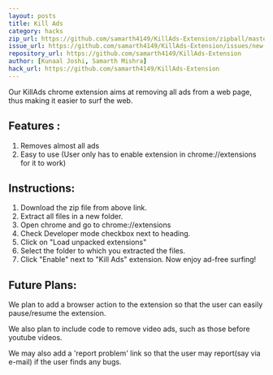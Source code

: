 ```yaml
---
layout: posts
title: Kill Ads
category: hacks
zip_url: https://github.com/samarth4149/KillAds-Extension/zipball/master
issue_url: https://github.com/samarth4149/KillAds-Extension/issues/new
repository_url: https://github.com/samarth4149/KillAds-Extension
author: [Kunaal Joshi, Samarth Mishra] 
hack_url: https://github.com/samarth4149/KillAds-Extension
---
```



Our KillAds chrome extension aims at removing all ads from a web page, thus making it easier to surf the web.



Features :
---------

1. Removes almost all ads
2. Easy to use (User only has to enable extension in chrome://extensions for it to work)

Instructions:
------------

1. Download the zip file from above link.
2. Extract all files in a new folder.
3. Open chrome and go to chrome://extensions
4. Check Developer mode checkbox next to heading.
5. Click on "Load unpacked extensions"
6. Select the folder to which you extracted the files.
7. Click "Enable" next to "Kill Ads" extension. Now enjoy ad-free surfing!

Future Plans:
------------
We plan to add a browser action to the extension so that the user can easily pause/resume the extension.

We also plan to include code to remove video ads, such as those before youtube videos.

We may also add a 'report problem' link so that the user may report(say via e-mail) if the user finds any bugs.
